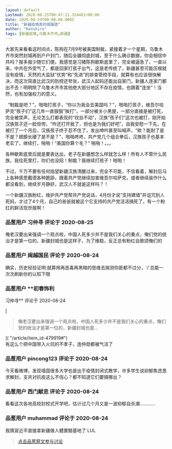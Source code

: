 ```yaml
---
layout: default
Lastmod: 2020-08-25T00:47:21.324481+00:00
date: 2020-08-24T00:00:00.000Z
title: "新疆疫情真的很蹊跷"
author: "Kenshiro"
tags: [新疆疫情,乌鲁木齐市,新疆]
---
```


大家先来看看这时间点，陈狗在7月9号被美国制裁，紧接着才一个星期，乌鲁木齐市突然封城再到户户封门，随后全疆彻底封城，至于什么确诊数据，你会相信中共吗？报多报少随它们便。我感觉是习猪陈狗歇斯底里了，完全被逼急了，一直以来，中共在外受气了，都是回家打孩子出气，这是老传统了，新疆甚至可能压根就没有疫情，天然的大监狱“优势”和“先进”的排查管控手段，就算有也应该很快解决，而这次简直比武汉的防控还夸张，武汉人起码还能出自家门，新疆人连家门都出不去！明明除了乌鲁木齐市其他绝大部分地区不存在疫情，也跟着“连坐”！当然，也有加强权力的意义。  
  
  “制裁是吧？”，啪啪打孩子，“你以为我会去美国吗？”，啪啪打孩子，维吾尔哈萨克“孩子们”这几年一直狠狠“挨打”，一部分被关小黑屋，一部分直接是被打死，完全被禁声，无论怎么打都表现的“纹丝不动”，汉族“孩子们”这次也被打，刚开始汉族孩子还一脸惊愕，“咋还打开我了，但也是为我们好吧”，自我安慰一下先，在被打了一个月后，汉族孩子终于忍不住了，发出呻吟甚至叫喊声，“欸？能耐了是不是？翅膀长硬了是不是？”，啪啪咚咚，共产党几个组合拳后，汉族孩子也基本老实了，继续打，啪啪！“美国你算个毛？” 啪啪！。。。  
  
各种歇斯底里后就是要表达出，老子在新疆想怎么样就怎么样！所有人不管什么民族，我往死里打，你们也没招！制裁？我继续打孩子！啪啪！  
  
不过，千万不要有任何指望新疆汉族清醒过来，完全不可能，不信看着，解封后马上各种感恩戴德各种跪舔，跟着共产党继续加害维吾尔哈萨克，或者继续装作什么都没看到，继续岁月静好，武汉人不就是这样吗？！  
  
一个新疆汉族粉红，维护共产党帮共产党说话，4月份才说“支持建墙”并诅咒别人死妈，才过了4个月，自己的爸爸就被这个它支持的共产党活活搞死了，有一个粉红的鲜活现世报啊！

            
### 品葱用户 **习仲寻** 评论于 2020-08-25
        
俺老汉要出来强调一个观点啦，中国人死多少并不是我们关心的重点，俺们党的统治才是第一位的，新疆封城也是这样子，为了维稳，反正总有粉红会歌颂俺们的
        


            
### 品葱用户 **闽越国民** 评论于 2020-08-24
        
确实，历史经验证明:就算用再恶毒再黑暗的思维去揣测你匪都不过分，丫总能一次次刷新你的认知下限
        


            
### 品葱用户 **初春饰利 
习仲寻** 评论于 2020-08-24
        
[

> 俺老汉要出来强调一个观点啦，中国人死多少并不是我们关心的重点，俺们党的统治才是第一位的，新疆封城也是...

]( "/article/item_id-479919#")  
有这么个把中国带入火坑的不孝子，连仲勋都被气活了
        


            
### 品葱用户 **pincong123** 评论于 2020-08-24
        
今天看微博，发现墙国很多大学也是出于疫情封闭式教学，许多学生说抑郁焦虑恳求解封，支共对抗疫这么不信心？都不知道它们要搞哪出？
        


            
### 品葱用户 **西门献忠** 评论于 2020-08-24
        
看看这次各地高校封校式开学吧，估计过几个月又是一波抑郁自杀潮…………
        


            
### 品葱用户 **muhammad** 评论于 2020-08-24
        
我猜習近平直接拿新疆做人體實驗基地了 LUL
        






> [点击品葱原文参与讨论](https://pincong.rocks/article/23363)

